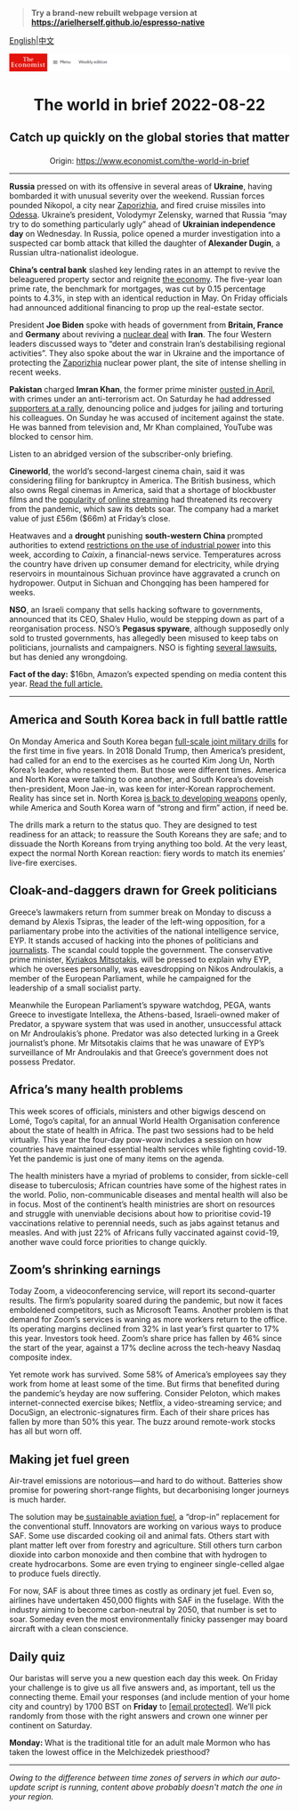 > **Try a brand-new rebuilt webpage version at https://arielherself.github.io/espresso-native**

[English](https://github.com/arielherself/espresso/blob/main/README.md)|[中文](https://github-com.translate.goog/arielherself/espresso/blob/main/README.md?_x_tr_sl=en&_x_tr_tl=zh-CN&_x_tr_hl=zh-CN&_x_tr_pto=wapp)



![The Economist](menubar.png)

# <p align="center">The world in brief 2022-08-22</p>

## <p align="center">Catch up quickly on the global stories that matter</p>

<p align="center">Origin: <a href="https://www.economist.com/the-world-in-brief">https://www.economist.com/the-world-in-brief</a><hr>

<strong>Russia</strong> pressed on with its offensive in several areas of <strong>Ukraine</strong>, having bombarded it with unusual severity over the weekend. Russian forces pounded Nikopol, a city near [Zaporizhia](https://www.economist.com/the-economist-explains/2022/08/19/what-is-at-stake-at-ukraines-zaporizhia-nuclear-plant), and fired cruise missiles into [Odessa](https://www.economist.com/the-economist-explains/2022/05/27/why-is-odessa-important-to-both-ukraine-and-russia). Ukraine’s president, Volodymyr Zelensky, warned that Russia “may try to do something particularly ugly” ahead of <strong>Ukrainian independence day</strong> on Wednesday. In Russia, police opened a murder investigation into a suspected car bomb attack that killed the daughter of<strong> Alexander Dugin</strong>, a Russian ultra-nationalist ideologue.

<strong>China’s central bank</strong> slashed key lending rates in an attempt to revive the beleaguered property sector and reignite [the economy](https://www.economist.com/china/2022/08/18/chinas-economy-is-beset-by-problems). The five-year loan prime rate, the benchmark for mortgages, was cut by 0.15 percentage points to 4.3%, in step with an identical reduction in May. On Friday officials had announced additional financing to prop up the real-estate sector.

President <strong>Joe Biden</strong> spoke with heads of government from <strong>Britain, France</strong> and <strong>Germany</strong> about reviving a [nuclear deal](https://www.economist.com/united-states/2022/06/02/the-zombie-nuclear-deal) with <strong>Iran</strong>. The four Western leaders discussed ways to “deter and constrain Iran’s destabilising regional activities”. They also spoke about the war in Ukraine and the importance of protecting the [Zaporizhia](https://www.economist.com/europe/2022/03/04/europes-largest-nuclear-plant-shuts-down-after-a-russian-attack) nuclear power plant, the site of intense shelling in recent weeks. 

<strong>Pakistan </strong>charged <strong>Imran Khan</strong>, the former prime minister [ousted in April](https://www.economist.com/asia/2022/04/07/a-legal-defeat-could-end-imran-khans-innings-as-prime-minister-of-pakistan), with crimes under an anti-terrorism act. On Saturday he had addressed [supporters at a rally](https://www.economist.com/asia/2022/07/21/imran-khans-party-wins-a-surprise-victory-against-pakistans-government), denouncing police and judges for jailing and torturing his colleagues. On Sunday he was accused of incitement against the state. He was banned from television and, Mr Khan complained, YouTube was blocked to censor him.

Listen to an abridged version of the subscriber-only briefing.

<strong>Cineworld</strong>, the world’s second-largest cinema chain, said it was considering filing for bankruptcy in America. The British business, which also owns Regal cinemas in America, said that a shortage of blockbuster films and the [popularity of online streaming](https://www.economist.com/business/2022/08/21/game-of-thrones-v-lord-of-the-rings-a-tale-of-old-v-new-hollywood) had threatened its recovery from the pandemic, which saw its debts soar. The company had a market value of just £56m ($66m) at Friday’s close.

Heatwaves and a <strong>drought </strong>punishing <strong>south-western China </strong>prompted authorities to extend [restrictions on the use of industrial power](https://www.economist.com/china/2022/08/18/chinas-economy-is-beset-by-problems) into this week, according to <em>Caixin</em>, a financial-news service. Temperatures across the country have driven up consumer demand for electricity, while drying reservoirs in mountainous Sichuan province have aggravated a crunch on hydropower. Output in Sichuan and Chongqing has been hampered for weeks.

<strong>NSO</strong>, an Israeli company that sells hacking software to governments, announced that its CEO, Shalev Hulio, would be stepping down as part of a reorganisation process. NSO’s <strong>Pegasus spyware</strong>, although supposedly only sold to trusted governments, has allegedly been misused to keep tabs on politicians, journalists and campaigners. NSO is fighting [several lawsuits](https://www.economist.com/middle-east-and-africa/2021/11/25/a-lawsuit-from-apple-piles-pain-on-nso-group), but has denied any wrongdoing.

<strong>Fact of the day:</strong> $16bn, Amazon’s expected spending on media content this year. [Read the full article](https://www.economist.com/business/2022/08/21/game-of-thrones-v-lord-of-the-rings-a-tale-of-old-v-new-hollywood)[.](https://www.economist.com/graphic-detail/2022/06/28/the-deaths-of-51-people-in-texas-highlight-the-perils-of-migration)

----------

## America and South Korea back in full battle rattle

On Monday America and South Korea began [full-scale joint military drills](https://www.economist.com/asia/2022/08/18/america-and-south-korea-restart-their-big-military-drills) for the first time in five years. In 2018 Donald Trump, then America’s president, had called for an end to the exercises as he courted Kim Jong Un, North Korea’s leader, who resented them. But those were different times. America and North Korea were talking to one another, and South Korea’s doveish then-president, Moon Jae-in, was keen for inter-Korean rapprochement. Reality has since set in. North Korea [is back to developing weapons](https://www.economist.com/asia/2022/04/07/north-korea-is-testing-icbms-again-nuclear-weapons-may-be-next) openly, while America and South Korea warn of “strong and firm” action, if need be.

The drills mark a return to the status quo. They are designed to test readiness for an attack; to reassure the South Koreans they are safe; and to dissuade the North Koreans from trying anything too bold. At the very least, expect the normal North Korean reaction: fiery words to match its enemies’ live-fire exercises.

## Cloak-and-daggers drawn for Greek politicians

Greece’s lawmakers return from summer break on Monday to discuss a demand by Alexis Tsipras, the leader of the left-wing opposition, for a parliamentary probe into the activities of the national intelligence service, EYP. It stands accused of hacking into the phones of politicians and [journalists](https://www.economist.com/europe/2022/05/19/rows-over-press-freedom-overshadow-greeces-recent-achievements). The scandal could topple the government. The conservative prime minister, [Kyriakos Mitsotakis](https://www.economist.com/europe/2021/05/22/how-greece-became-europes-unlikely-model-student), will be pressed to explain why EYP, which he oversees personally, was eavesdropping on Nikos Androulakis, a member of the European Parliament, while he campaigned for the leadership of a small socialist party. 

Meanwhile the European Parliament’s spyware watchdog, PEGA, wants Greece to investigate Intellexa, the Athens-based, Israeli-owned maker of Predator, a spyware system that was used in another, unsuccessful attack on Mr Androulakis’s phone. Predator was also detected lurking in a Greek journalist’s phone. Mr Mitsotakis claims that he was unaware of EYP’s surveillance of Mr Androulakis and that Greece’s government does not possess Predator.

## Africa’s many health problems

This week scores of officials, ministers and other bigwigs descend on Lomé, Togo’s capital, for an annual World Health Organisation conference about the state of health in Africa. The past two sessions had to be held virtually. This year the four-day pow-wow includes a session on how countries have maintained essential health services while fighting covid-19. Yet the pandemic is just one of many items on the agenda.

The health ministers have a myriad of problems to consider, from sickle-cell disease to tuberculosis; African countries have some of the highest rates in the world. Polio, non-communicable diseases and mental health will also be in focus. Most of the continent’s health ministries are short on resources and struggle with unenviable decisions about how to prioritise covid-19 vaccinations relative to perennial needs, such as jabs against tetanus and measles. And with just 22% of Africans fully vaccinated against covid-19, another wave could force priorities to change quickly.

## Zoom’s shrinking earnings

Today Zoom, a videoconferencing service, will report its second-quarter results. The firm’s popularity soared during the pandemic, but now it faces emboldened competitors, such as Microsoft Teams. Another problem is that demand for Zoom’s services is waning as more workers return to the office. Its operating margins declined from 32% in last year’s first quarter to 17% this year. Investors took heed. Zoom’s share price has fallen by 46% since the start of the year, against a 17% decline across the tech-heavy Nasdaq composite index.

Yet remote work has survived. Some 58% of America’s employees say they work from home at least some of the time. But firms that benefited during the pandemic’s heyday are now suffering. Consider Peloton, which makes internet-connected exercise bikes; Netflix, a video-streaming service; and DocuSign, an electronic-signatures firm. Each of their share prices has fallen by more than 50% this year. The buzz around remote-work stocks has all but worn off.

## Making jet fuel green

Air-travel emissions are notorious—and hard to do without. Batteries show promise for powering short-range flights, but decarbonising longer journeys is much harder.

The solution may be[ sustainable aviation fuel](https://www.economist.com/science-and-technology/2022/08/17/ways-to-make-aviation-fuel-green), a “drop-in” replacement for the conventional stuff. Innovators are working on various ways to produce SAF. Some use discarded cooking oil and animal fats. Others start with plant matter left over from forestry and agriculture. Still others turn carbon dioxide into carbon monoxide and then combine that with hydrogen to create hydrocarbons. Some are even trying to engineer single-celled algae to produce fuels directly.

For now, SAF is about three times as costly as ordinary jet fuel. Even so, airlines have undertaken 450,000 flights with SAF in the fuselage. With the industry aiming to become carbon-neutral by 2050, that number is set to soar. Someday even the most environmentally finicky passenger may board aircraft with a clean conscience.

## Daily quiz

Our baristas will serve you a new question each day this week. On Friday your challenge is to give us all five answers and, as important, tell us the connecting theme. Email your responses (and include mention of your home city and country) by 1700 BST on <strong>Friday</strong> to [<span class="__cf_email__" data-cfemail="c495b1adbe81b7b4b6a1b7b7ab84a1a7abaaaba9adb7b0eaa7aba9">[email&#160;protected]</span>](https://mail.google.com/mail/?view=cm&amp;fs=1&amp;tf=1&amp;to=QuizEspresso@economist.com). We’ll pick randomly from those with the right answers and crown one winner per continent on Saturday.

<strong>Monday: </strong>What is the traditional title for an adult male Mormon who has taken the lowest office in the Melchizedek priesthood?

----------

*Owing to the difference between time zones of servers in which our auto-update script is running, content above probably doesn't match the one in your region.*
